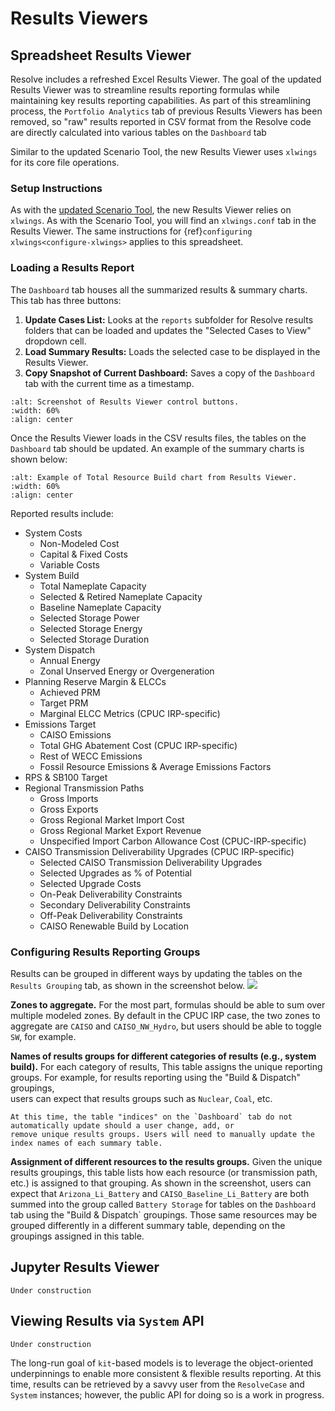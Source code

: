 # Results Viewers

## Spreadsheet Results Viewer

Resolve includes a refreshed Excel Results Viewer. The goal of the updated Results Viewer was to streamline results
reporting formulas while maintaining key results reporting capabilities. As part of this streamlining process,
the `Portfolio Analytics` tab of previous Results Viewers has been removed, so "raw" results reported in CSV format from
the Resolve code are directly calculated into various tables on the `Dashboard` tab

Similar to the updated Scenario Tool, the new Results Viewer uses `xlwings` for its core file operations.

### Setup Instructions

As with the [updated Scenario Tool](scenario_tool.md), the new Results Viewer relies on `xlwings`. As with the Scenario
Tool, you will find an `xlwings.conf` tab in the Results Viewer. The same instructions for
{ref}`configuring xlwings<configure-xlwings>` applies to this spreadsheet.

### Loading a Results Report

The `Dashboard` tab houses all the summarized results & summary charts. This tab has three buttons:

1. **Update Cases List:** Looks at the `reports` subfolder for Resolve results folders that can be loaded and updates
   the "Selected Cases to View" dropdown cell.
2. **Load Summary Results:** Loads the selected case to be displayed in the Results Viewer.
3. **Copy Snapshot of Current Dashboard:** Saves a copy of the `Dashboard` tab with the current time as a timestamp.

```{image} ../../_images/results-viewer-buttons.png
:alt: Screenshot of Results Viewer control buttons.
:width: 60%
:align: center
```

Once the Results Viewer loads in the CSV results files, the tables on the `Dashboard` tab should be updated. An example
of the summary charts is shown below:

```{image} ../../_images/results-viewer-total-build.png
:alt: Example of Total Resource Build chart from Results Viewer.
:width: 60%
:align: center
```

Reported results include:

- System Costs
    - Non-Modeled Cost
    - Capital & Fixed Costs
    - Variable Costs
- System Build
    - Total Nameplate Capacity
    - Selected & Retired Nameplate Capacity
    - Baseline Nameplate Capacity
    - Selected Storage Power
    - Selected Storage Energy
    - Selected Storage Duration
- System Dispatch
    - Annual Energy
    - Zonal Unserved Energy or Overgeneration
- Planning Reserve Margin & ELCCs
    - Achieved PRM
    - Target PRM
    - Marginal ELCC Metrics (CPUC IRP-specific)
- Emissions Target
    - CAISO Emissions
    - Total GHG Abatement Cost (CPUC IRP-specific)
    - Rest of WECC Emissions
    - Fossil Resource Emissions & Average Emissions Factors
- RPS & SB100 Target
- Regional Transmission Paths
    - Gross Imports
    - Gross Exports
    - Gross Regional Market Import Cost
    - Gross Regional Market Export Revenue
    - Unspecified Import Carbon Allowance Cost (CPUC-IRP-specific)
- CAISO Transmission Deliverability Upgrades (CPUC IRP-specific)
    - Selected CAISO Transmission Deliverability Upgrades
    - Selected Upgrades as % of Potential
    - Selected Upgrade Costs
    - On-Peak Deliverability Constraints
    - Secondary Deliverability Constraints
    - Off-Peak Deliverability Constraints
    - CAISO Renewable Build by Location

### Configuring Results Reporting Groups

Results can be grouped in different ways by updating the tables on the `Results Grouping` tab, as shown in the
screenshot below.
![](../../_images/results-viewer-groupings.png)

**Zones to aggregate.** For the most part, formulas should be able to sum over multiple modeled zones. By default in the
CPUC IRP case, the two zones to aggregate are `CAISO` and `CAISO_NW_Hydro`, but users should be able to toggle `SW`, for
example.

**Names of results groups for different categories of results (e.g., system build).** For each category of results, This
table assigns the unique reporting groups. For example, for results reporting using the "Build & Dispatch"
groupings,  
users can expect that results groups such as `Nuclear`, `Coal`, etc.

```{warning}
At this time, the table "indices" on the `Dashboard` tab do not automatically update should a user change, add, or 
remove unique results groups. Users will need to manually update the index names of each summary table.  
```

**Assignment of different resources to the results groups.** Given the unique results groupings, this table lists how
each resource (or transmission path, etc.) is assigned to that grouping. As shown in the screenshot, users can expect
that `Arizona_Li_Battery` and `CAISO_Baseline_Li_Battery` are both summed into the group called `Battery Storage`
for tables on the `Dashboard` tab using the "Build & Dispatch` groupings. Those same resources may be grouped
differently in a different summary table, depending on the groupings assigned in this table.

## Jupyter Results Viewer

```{note}
Under construction
```

## Viewing Results via `System` API

```{note}
Under construction
```

The long-run goal of `kit`-based models is to leverage the object-oriented underpinnings to enable more consistent &
flexible results reporting. At this time, results can be retrieved by a savvy user from the `ResolveCase`
and `System` instances; however, the public API for doing so is a work in progress.


